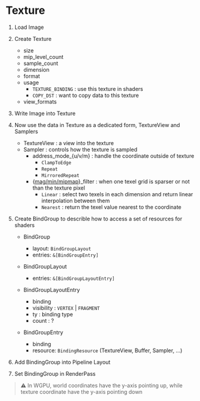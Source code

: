 # Texture
1. Load Image
2. Create Texture
    - size
    - mip_level_count
    - sample_count
    - dimension
    - format
    - usage
        - `TEXTURE_BINDING` : use this texture in shaders
        - `COPY_DST` : want to copy data to this texture
    - view_formats

3. Write Image into Texture
4. Now use the data in Texture as a dedicated form, TextureView and Samplers
    - TextureView : a view into the texture
    - Sampler : controls how the texture is sampled
        - address_mode_{u/v/m} : handle the coordinate outside of texture
            - `ClampToEdge`
            - `Repeat`
            - `MirroredRepeat`
        - {[mag/min/mipmap](https://zumrakavafoglu.github.io/files/bca611-cg/lecture12/cg-lecture12.pdf)}_filter : when one texel grid is sparser or not than the texture pixel
            - `Linear` : select two texels in each dimension and return linear interpolation between them
            - `Nearest` : return the texel value nearest to the coordinate

5. Create BindGroup to describle how to access a set of resources for shaders
    - BindGroup
        - layout: `BindGroupLayout`
        - entries: `&[BindGroupEntry]`

    - BindGroupLayout
        - entries: `&[BindGroupLayoutEntry]`

    - BindGroupLayoutEntry
        - binding
        - visibility : `VERTEX` | `FRAGMENT`
        - ty : binding type
        - count : ?

    - BindGroupEntry
        - binding
        - resource: `BindingResource` (TextureView, Buffer, Sampler, ...)

6. Add BindingGroup into Pipeline Layout
7. Set BindingGroup in RenderPass


> ⚠️ In WGPU, world coordinates have the y-axis pointing up, while texture coordinate have the y-axis pointing down